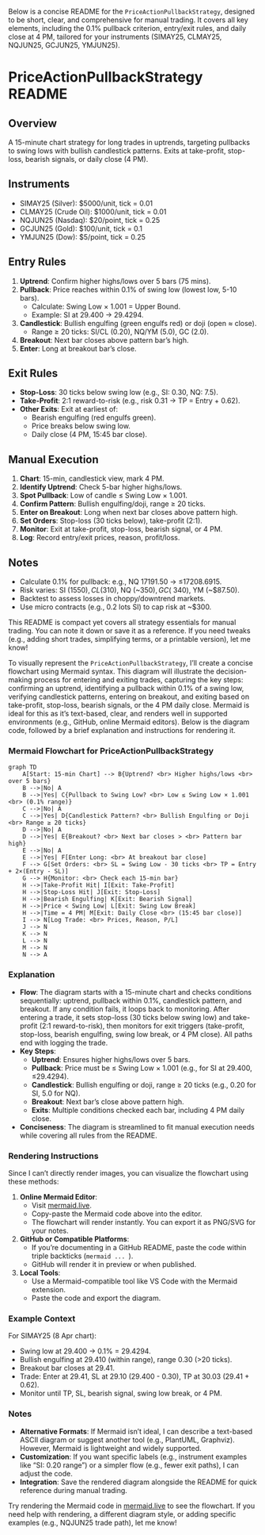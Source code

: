 Below is a concise README for the `PriceActionPullbackStrategy`, designed to be short, clear, and comprehensive for manual trading. It covers all key elements, including the 0.1% pullback criterion, entry/exit rules, and daily close at 4 PM, tailored for your instruments (SIMAY25, CLMAY25, NQJUN25, GCJUN25, YMJUN25).


# PriceActionPullbackStrategy README

## Overview
A 15-minute chart strategy for long trades in uptrends, targeting pullbacks to swing lows with bullish candlestick patterns. Exits at take-profit, stop-loss, bearish signals, or daily close (4 PM).

## Instruments
- SIMAY25 (Silver): $5000/unit, tick = 0.01
- CLMAY25 (Crude Oil): $1000/unit, tick = 0.01
- NQJUN25 (Nasdaq): $20/point, tick = 0.25
- GCJUN25 (Gold): $100/unit, tick = 0.1
- YMJUN25 (Dow): $5/point, tick = 0.25

## Entry Rules
1. **Uptrend**: Confirm higher highs/lows over 5 bars (75 mins).
2. **Pullback**: Price reaches within 0.1% of swing low (lowest low, 5-10 bars).
   - Calculate: Swing Low × 1.001 = Upper Bound.
   - Example: SI at 29.400 → 29.4294.
3. **Candlestick**: Bullish engulfing (green engulfs red) or doji (open ≈ close).
   - Range ≥ 20 ticks: SI/CL (0.20), NQ/YM (5.0), GC (2.0).
4. **Breakout**: Next bar closes above pattern bar’s high.
5. **Enter**: Long at breakout bar’s close.

## Exit Rules
- **Stop-Loss**: 30 ticks below swing low (e.g., SI: 0.30, NQ: 7.5).
- **Take-Profit**: 2:1 reward-to-risk (e.g., risk 0.31 → TP = Entry + 0.62).
- **Other Exits**: Exit at earliest of:
  - Bearish engulfing (red engulfs green).
  - Price breaks below swing low.
  - Daily close (4 PM, 15:45 bar close).

## Manual Execution
1. **Chart**: 15-min, candlestick view, mark 4 PM.
2. **Identify Uptrend**: Check 5-bar higher highs/lows.
3. **Spot Pullback**: Low of candle ≤ Swing Low × 1.001.
4. **Confirm Pattern**: Bullish engulfing/doji, range ≥ 20 ticks.
5. **Enter on Breakout**: Long when next bar closes above pattern high.
6. **Set Orders**: Stop-loss (30 ticks below), take-profit (2:1).
7. **Monitor**: Exit at take-profit, stop-loss, bearish signal, or 4 PM.
8. **Log**: Record entry/exit prices, reason, profit/loss.

## Notes
- Calculate 0.1% for pullback: e.g., NQ 17191.50 → ≤17208.6915.
- Risk varies: SI ($1550), CL ($310), NQ (~$350), GC (~$340), YM (~$87.50).
- Backtest to assess losses in choppy/downtrend markets.
- Use micro contracts (e.g., 0.2 lots SI) to cap risk at ~$300.

 

This README is compact yet covers all strategy essentials for manual trading. You can note it down or save it as a reference. If you need tweaks (e.g., adding short trades, simplifying terms, or a printable version), let me know!


To visually represent the `PriceActionPullbackStrategy`, I’ll create a concise flowchart using Mermaid syntax. This diagram will illustrate the decision-making process for entering and exiting trades, capturing the key steps: confirming an uptrend, identifying a pullback within 0.1% of a swing low, verifying candlestick patterns, entering on breakout, and exiting based on take-profit, stop-loss, bearish signals, or the 4 PM daily close. Mermaid is ideal for this as it’s text-based, clear, and renders well in supported environments (e.g., GitHub, online Mermaid editors). Below is the diagram code, followed by a brief explanation and instructions for rendering it.

### Mermaid Flowchart for PriceActionPullbackStrategy
```mermaid
graph TD
    A[Start: 15-min Chart] --> B{Uptrend? <br> Higher highs/lows <br> over 5 bars}
    B -->|No| A
    B -->|Yes| C{Pullback to Swing Low? <br> Low ≤ Swing Low × 1.001 <br> (0.1% range)}
    C -->|No| A
    C -->|Yes| D{Candlestick Pattern? <br> Bullish Engulfing or Doji <br> Range ≥ 20 ticks}
    D -->|No| A
    D -->|Yes| E{Breakout? <br> Next bar closes > <br> Pattern bar high}
    E -->|No| A
    E -->|Yes| F[Enter Long: <br> At breakout bar close]
    F --> G[Set Orders: <br> SL = Swing Low - 30 ticks <br> TP = Entry + 2×(Entry - SL)]
    G --> H{Monitor: <br> Check each 15-min bar}
    H -->|Take-Profit Hit| I[Exit: Take-Profit]
    H -->|Stop-Loss Hit| J[Exit: Stop-Loss]
    H -->|Bearish Engulfing| K[Exit: Bearish Signal]
    H -->|Price < Swing Low| L[Exit: Swing Low Break]
    H -->|Time = 4 PM| M[Exit: Daily Close <br> (15:45 bar close)]
    I --> N[Log Trade: <br> Prices, Reason, P/L]
    J --> N
    K --> N
    L --> N
    M --> N
    N --> A
```

### Explanation
- **Flow**: The diagram starts with a 15-minute chart and checks conditions sequentially: uptrend, pullback within 0.1%, candlestick pattern, and breakout. If any condition fails, it loops back to monitoring. After entering a trade, it sets stop-loss (30 ticks below swing low) and take-profit (2:1 reward-to-risk), then monitors for exit triggers (take-profit, stop-loss, bearish engulfing, swing low break, or 4 PM close). All paths end with logging the trade.
- **Key Steps**:
  - **Uptrend**: Ensures higher highs/lows over 5 bars.
  - **Pullback**: Price must be ≤ Swing Low × 1.001 (e.g., for SI at 29.400, ≤29.4294).
  - **Candlestick**: Bullish engulfing or doji, range ≥ 20 ticks (e.g., 0.20 for SI, 5.0 for NQ).
  - **Breakout**: Next bar’s close above pattern high.
  - **Exits**: Multiple conditions checked each bar, including 4 PM daily close.
- **Conciseness**: The diagram is streamlined to fit manual execution needs while covering all rules from the README.

### Rendering Instructions
Since I can’t directly render images, you can visualize the flowchart using these methods:
1. **Online Mermaid Editor**:
   - Visit [mermaid.live](https://mermaid.live/).
   - Copy-paste the Mermaid code above into the editor.
   - The flowchart will render instantly. You can export it as PNG/SVG for your notes.
2. **GitHub or Compatible Platforms**:
   - If you’re documenting in a GitHub README, paste the code within triple backticks (```mermaid ... ```).
   - GitHub will render it in preview or when published.
3. **Local Tools**:
   - Use a Mermaid-compatible tool like VS Code with the Mermaid extension.
   - Paste the code and export the diagram.

### Example Context
For SIMAY25 (8 Apr chart):
- Swing low at 29.400 → 0.1% = 29.4294.
- Bullish engulfing at 29.410 (within range), range 0.30 (>20 ticks).
- Breakout bar closes at 29.41.
- Trade: Enter at 29.41, SL at 29.10 (29.400 - 0.30), TP at 30.03 (29.41 + 0.62).
- Monitor until TP, SL, bearish signal, swing low break, or 4 PM.

### Notes
- **Alternative Formats**: If Mermaid isn’t ideal, I can describe a text-based ASCII diagram or suggest another tool (e.g., PlantUML, Graphviz). However, Mermaid is lightweight and widely supported.
- **Customization**: If you want specific labels (e.g., instrument examples like “SI: 0.20 range”) or a simpler flow (e.g., fewer exit paths), I can adjust the code.
- **Integration**: Save the rendered diagram alongside the README for quick reference during manual trading.

Try rendering the Mermaid code in [mermaid.live](https://mermaid.live/) to see the flowchart. If you need help with rendering, a different diagram style, or adding specific examples (e.g., NQJUN25 trade path), let me know!